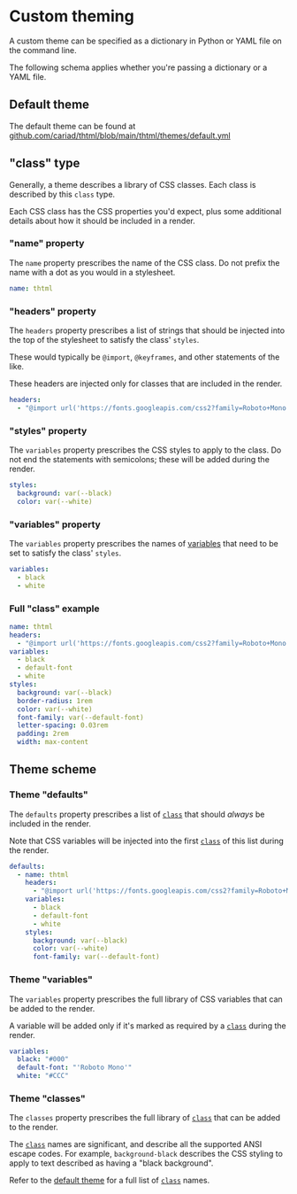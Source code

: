 # Custom theming

A custom theme can be specified as a dictionary in Python or YAML file on the command line.

The following schema applies whether you're passing a dictionary or a YAML file.

## Default theme

The default theme can be found at [github.com/cariad/thtml/blob/main/thtml/themes/default.yml](https://github.com/cariad/thtml/blob/main/thtml/themes/default.yml)

## "class" type

Generally, a theme describes a library of CSS classes. Each class is described by this `class` type.

Each CSS class has the CSS properties you'd expect, plus some additional details about how it should be included in a render.

### "name" property

The `name` property prescribes the name of the CSS class. Do not prefix the name with a dot as you would in a stylesheet.

```yaml
name: thtml
```

### "headers" property

The `headers` property prescribes a list of strings that should be injected into the top of the stylesheet to satisfy the class' `styles`.

These would typically be `@import`, `@keyframes`, and other statements of the like.

These headers are injected only for classes that are included in the render.

```yaml
headers:
  - "@import url('https://fonts.googleapis.com/css2?family=Roboto+Mono:wght@400&display=swap');"
```

### "styles" property

The `variables` property prescribes the CSS styles to apply to the class. Do not end the statements with semicolons; these will be added during the render.

```yaml
styles:
  background: var(--black)
  color: var(--white)
```

### "variables" property

The `variables` property prescribes the names of [variables](#theme-variables) that need to be set to satisfy the class' `styles`.

```yaml
variables:
  - black
  - white
```

### Full "class" example

```yaml
name: thtml
headers:
  - "@import url('https://fonts.googleapis.com/css2?family=Roboto+Mono:wght@400&display=swap');"
variables:
  - black
  - default-font
  - white
styles:
  background: var(--black)
  border-radius: 1rem
  color: var(--white)
  font-family: var(--default-font)
  letter-spacing: 0.03rem
  padding: 2rem
  width: max-content
```

## Theme scheme

### Theme "defaults"

The `defaults` property prescribes a list of [`class`](#class-type) that should _always_ be included in the render.

Note that CSS variables will be injected into the first [`class`](#class-type) of this list during the render.

```yaml
defaults:
  - name: thtml
    headers:
      - "@import url('https://fonts.googleapis.com/css2?family=Roboto+Mono:wght@400&display=swap');"
    variables:
      - black
      - default-font
      - white
    styles:
      background: var(--black)
      color: var(--white)
      font-family: var(--default-font)
```

### Theme "variables"

The `variables` property prescribes the full library of CSS variables that can be added to the render.

A variable will be added only if it's marked as required by a [`class`](#class-type) during the render.

```yaml
variables:
  black: "#000"
  default-font: "'Roboto Mono'"
  white: "#CCC"
```

### Theme "classes"

The `classes` property prescribes the full library of [`class`](#class-type) that can be added to the render.

The [`class`](#class-type) names are significant, and describe all the supported ANSI escape codes. For example, `background-black` describes the CSS styling to apply to text described as having a "black background".

Refer to the [default theme](https://github.com/cariad/thtml/blob/main/thtml/themes/default.yml) for a full list of [`class`](#class-type) names.
